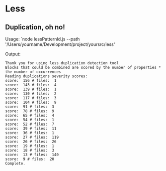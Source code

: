 Less
====

Duplication, oh no!
-------------------

Usage:
`node lessPatternId.js --path '/Users/yourname/Development/project/yoursrc/less'

Output:
```
Thank you for using less duplication detection tool
Blocks that could be combined are scored by the number of properties * the number of occurrences
Reading duplications severity scores:
score:  156 # files:  1
score:  143 # files:  4
score:  139 # files:  1
score:  130 # files:  2
score:  117 # files:  3
score:  104 # files:  9
score:  91 # files:  3
score:  78 # files:  9
score:  65 # files:  4
score:  54 # files:  1
score:  52 # files:  7
score:  39 # files:  11
score:  36 # files:  1
score:  27 # files:  119
score:  26 # files:  26
score:  19 # files:  1
score:  18 # files:  3
score:  13 # files:  140
score:  9 # files:  20
Complete.
```

